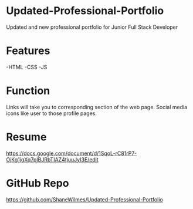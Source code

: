 # Updated-Professional-Portfolio
Updated and new professional portfolio for Junior Full Stack Developer

# Features
-HTML
-CSS
-JS

# Function
Links will take you to corresponding section of the web page.  Social media icons like user to those profile pages.

# Resume
https://docs.google.com/document/d/1SqoL-rC81rP7-OjKg1jgXq7pIBJRbTIAZ4tjuuJyI3E/edit

# GitHub Repo
https://github.com/ShaneWilmes/Updated-Professional-Portfolio





